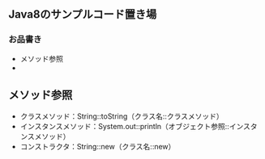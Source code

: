 ## Java8のサンプルコード置き場
### お品書き
* メソッド参照
* 

## メソッド参照
* クラスメソッド：String::toString（クラス名::クラスメソッド）
* インスタンスメソッド：System.out::println（オブジェクト参照::インスタンスメソッド）
* コンストラクタ：String::new（クラス名::new）

